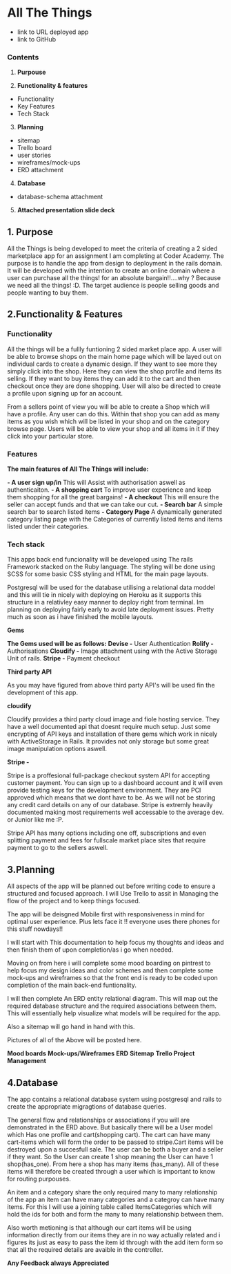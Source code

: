 <h1>All The Things</h1>


- link to URL deployed app
- link to GitHub

<h3>Contents</h3>

1. **Purpouse**

2. **Functionality & features**
-	Functionality
-	Key Features
-	Tech Stack
3. **Planning**
-   sitemap
-   Trello board
-	user stories
-	wireframes/mock-ups
-   ERD attachment
4. **Database**
-	database-schema attachment
5. **Attached presentation slide deck**



<h2>1. Purpose</h2>
All the Things is being developed to meet the criteria of creating a 2 sided marketplace app for an assignment I am completing at Coder Academy. The purpose is to handle the app from design to deployment in the rails domain. It will be developed with the intention to create an online domain where a user can purchase all the things! for an absolute bargain!!....why ? Because we need all the things! :D. The target audience is people selling goods and people wanting to buy them.

<h2>2.Functionality & Features</h2>

<h3>Functionality</h3>

All the things will be a fullly funtioning 2 sided market place app. A user will be able to browse shops on the main home page which will be layed out on individual cards to create a dynamic design. If they want to see more they simply click into the shop. Here they can view the shop profile and items its selling. If they want to buy items they can add it to the cart and then checkout once they are done shopping. User will also be directed to create a profile upon signing up for an account.

From a sellers point of view you will be able to create a Shop which will have a profile. Any user can do this. Within that shop you can add as many items as you wish which will be listed in your shop and on the category browse page. Users will be able to view your shop and all items in it if they click into your particular store. 

<h3>Features</h3>

**The main features of All The Things will include:**

**- A user sign up/in**
This will Assist with authorisation aswell as authenticaiton.
**- A shopping cart**
To improve user experience and keep them shopping for all the great bargains!
**- A checkout**
This will ensure the seller can accept funds and that we can take our cut.
**- Search bar**
A simple search bar to search listed items
**- Category Page**
A dynamically generated category listing page with the Categories of currently listed items and items listed under their categories.

<h3>Tech stack</h3>

This apps back end funcionality will be developed using The rails Framework stacked on the Ruby language. The styling will be done using SCSS for some basic CSS styling and HTML for the main page layouts. 

Postgresql will be used for the database utilising a relational data moddel and this will tie in nicely with deploying on Heroku as it supports this structure in a relativley easy manner to deploy right from terminal. Im planning on deploying fairly early to avoid late deployment issues. Pretty much as soon as i have finished the mobile layouts.

**Gems**

**The Gems used will be as follows:**
**Devise -** User Authentication
**Rolify -** Authorisations
**Cloudify -** Image attachment using with the Active Storage Unit of rails.
**Stripe -** Payment checkout

**Third party API**

As you may have figured from above third party API's will be used fin the development of this app.

**cloudify**

Cloudify provides a third party cloud image and fiole hosting service. They have a well documented api that doesnt require much setup. Just some encrypting of API keys and installation of there gems which work in nicely with ActiveStorage in Rails. It provides not only storage but some great image manipulation options aswell.

**Stripe -**

Stripe is a proffesional full-package checkout system API for accepting customer payment. You can sign up to a dashboard account and it will even provide testing keys for the development environment. They are PCI approved which means that we dont have to be. As we will not be storing any credit card details on any of our database. Stripe is extremly heavily documented making most requirements well accessable to the average dev. or Junior like me :P. 

Stripe API has many options including one off, subscriptions and even splitting payment and fees for fullscale market place sites that require payment to go to the sellers aswell.

<h2>3.Planning</h2>

All aspects of the app will be planned out before writing code to ensure a structured and focused approach. I will Use Trello to assit in Managing the flow of the project and to keep things focused.

The app will be deisgned Mobile first with responsiveness in mind for optimal user experience. Plus lets face it !! everyone uses there phones for this stuff nowdays!!

I will start with This documentation to help focus my thoughts and ideas and then finish them of upon completion/as i go when needed.

Moving on from here i will complete some mood boarding on pintrest to help focus my design ideas and color schemes and then complete some mock-ups and wireframes so that the front end is ready to be coded upon completion of the main back-end funtionality.

I will then complete An ERD entity relational diagram. This will map out the required database structure and the required associations between them. This will essentially help visualize what models will be required for the app.

Also a sitemap will go hand in hand with this.

Pictures of all of the Above will be posted here.

**Mood boards**
**Mock-ups/Wireframes**
**ERD**
**Sitemap**
**Trello Project Management**

<h2>4.Database</h2>

The app contains a relational database system using postgresql and rails to create the appropriate migragtions of database queries. 

The general flow and relationships or associations if you will are demonstrated in the ERD above. But basically there will be a User model which Has one profile and cart(shopping cart). The cart can have many cart-items which will form the order to be passed to stripe.Cart items will be destroyed upon a succesfull sale. The user can be both a buyer and a seller if they want. So the User can create 1 shop meaning the User can have 1 shop(has_one). From here a shop has many items (has_many). All of these items will therefore be created through a user which is important to know for routing purpouses.

An item and a category share the only required many to many relationship of the app an item can have many categories and a categroy can have many items. For this I will use a joining table called ItemsCategories which will hold the ids for both and form the many to many relationship between them.

Also worth metioning is that although our cart items will be using information directly from our items they are in no way actually related and i figures its just as easy to pass the item id through with the add item form so that all the required details are avaible in the controller.

**Any Feedback always Appreciated**

